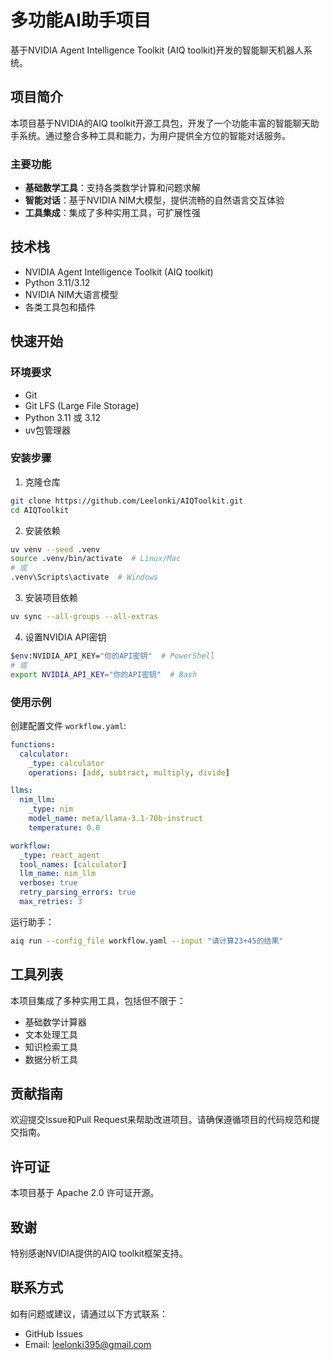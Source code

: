 # 多功能AI助手项目

基于NVIDIA Agent Intelligence Toolkit (AIQ toolkit)开发的智能聊天机器人系统。

## 项目简介

本项目基于NVIDIA的AIQ toolkit开源工具包，开发了一个功能丰富的智能聊天助手系统。通过整合多种工具和能力，为用户提供全方位的智能对话服务。

### 主要功能

- **基础数学工具**：支持各类数学计算和问题求解
- **智能对话**：基于NVIDIA NIM大模型，提供流畅的自然语言交互体验
- **工具集成**：集成了多种实用工具，可扩展性强

## 技术栈

- NVIDIA Agent Intelligence Toolkit (AIQ toolkit)
- Python 3.11/3.12
- NVIDIA NIM大语言模型
- 各类工具包和插件

## 快速开始

### 环境要求

- Git
- Git LFS (Large File Storage)
- Python 3.11 或 3.12
- uv包管理器

### 安装步骤

1. 克隆仓库
```bash
git clone https://github.com/Leelonki/AIQToolkit.git
cd AIQToolkit
```

2. 安装依赖
```bash
uv venv --seed .venv
source .venv/bin/activate  # Linux/Mac
# 或
.venv\Scripts\activate  # Windows
```

3. 安装项目依赖
```bash
uv sync --all-groups --all-extras
```

4. 设置NVIDIA API密钥
```bash
$env:NVIDIA_API_KEY="你的API密钥"  # PowerShell
# 或
export NVIDIA_API_KEY="你的API密钥"  # Bash
```

### 使用示例

创建配置文件 `workflow.yaml`:

```yaml
functions:
  calculator:
    _type: calculator
    operations: [add, subtract, multiply, divide]

llms:
  nim_llm:
    _type: nim
    model_name: meta/llama-3.1-70b-instruct
    temperature: 0.0

workflow:
  _type: react_agent
  tool_names: [calculator]
  llm_name: nim_llm
  verbose: true
  retry_parsing_errors: true
  max_retries: 3
```

运行助手：

```bash
aiq run --config_file workflow.yaml --input "请计算23+45的结果"
```

## 工具列表

本项目集成了多种实用工具，包括但不限于：

- 基础数学计算器
- 文本处理工具
- 知识检索工具
- 数据分析工具

## 贡献指南

欢迎提交Issue和Pull Request来帮助改进项目。请确保遵循项目的代码规范和提交指南。

## 许可证

本项目基于 Apache 2.0 许可证开源。

## 致谢

特别感谢NVIDIA提供的AIQ toolkit框架支持。

## 联系方式

如有问题或建议，请通过以下方式联系：

- GitHub Issues
- Email: leelonki395@gmail.com
